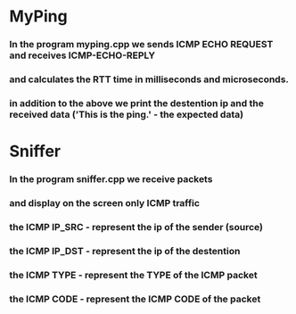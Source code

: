 # MyPing
### In the program myping.cpp we sends ICMP ECHO REQUEST and receives ICMP-ECHO-REPLY
### and calculates the RTT time in milliseconds and microseconds.
### in addition to the above we print the destention ip and the received data ('This is the ping.' - the expected data)

# Sniffer
### In the program sniffer.cpp we receive packets 
### and display on the screen only ICMP traffic 
### the ICMP IP_SRC - represent the ip of the sender (source) 
### the ICMP IP_DST - represent the ip of the destention  
### the ICMP TYPE - represent the TYPE of the ICMP packet  
### the ICMP CODE - represent the ICMP CODE of the packet  
